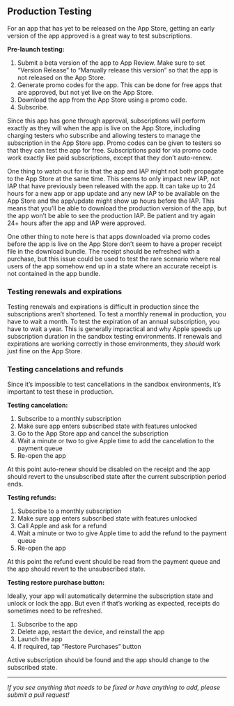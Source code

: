 ## Production Testing

For an app that has yet to be released on the App Store, getting an early version of the app approved is a great way to test subscriptions.

**Pre-launch testing:**

1. Submit a beta version of the app to App Review. Make sure to set “Version Release” to “Manually release this version” so that the app is not released on the App Store.
2. Generate promo codes for the app. This can be done for free apps that are approved, but not yet live on the App Store.
3. Download the app from the App Store using a promo code.
4. Subscribe.

Since this app has gone through approval, subscriptions will perform exactly as they will when the app is live on the App Store, including charging testers who subscribe and allowing testers to manage the subscription in the App Store app. Promo codes can be given to testers so that they can test the app for free. Subscriptions paid for via promo code work exactly like paid subscriptions, except that they don’t auto-renew.

One thing to watch out for is that the app and IAP might not both propagate to the App Store at the same time. This seems to only impact new IAP, not IAP that have previously been released with the app. It can take up to 24 hours for a new app or app update and any new IAP to be available on the App Store and the app/update might show up hours before the IAP. This means that you’ll be able to download the production version of the app, but the app won’t be able to see the production IAP. Be patient and try again 24+ hours after the app and IAP were approved.

One other thing to note here is that apps downloaded via promo codes before the app is live on the App Store don’t seem to have a proper receipt file in the download bundle. The receipt should be refreshed with a purchase, but this issue could be used to test the rare scenario where real users of the app somehow end up in a state where an accurate receipt is not contained in the app bundle.

### Testing renewals and expirations

Testing renewals and expirations is difficult in production since the subscriptions aren’t shortened. To test a monthly renewal in production, you have to wait a month. To test the expiration of an annual subscription, you have to wait a year. This is generally impractical and why Apple speeds up subscription duration in the sandbox testing environments. If renewals and expirations are working correctly in those environments, they *should* work just fine on the App Store.

### Testing cancelations and refunds

Since it’s impossible to test cancellations in the sandbox environments, it’s important to test these in production.

**Testing cancelation:**

1. Subscribe to a monthly subscription
2. Make sure app enters subscribed state with features unlocked
3. Go to the App Store app and cancel the subscription
4. Wait a minute or two to give Apple time to add the cancelation to the payment queue
5. Re-open the app

At this point auto-renew should be disabled on the receipt and the app should revert to the unsubscribed state after the current subscription period ends.

**Testing refunds:**

1. Subscribe to a monthly subscription
2. Make sure app enters subscribed state with features unlocked
3. Call Apple and ask for a refund
4. Wait a minute or two to give Apple time to add the refund to the payment queue
5. Re-open the app

At this point the refund event should be read from the payment queue and the app should revert to the unsubscribed state.

**Testing restore purchase button:**

Ideally, your app will automatically determine the subscription state and unlock or lock the app. But even if that’s working as expected, receipts do sometimes need to be refreshed.

1. Subscribe to the app
2. Delete app, restart the device, and reinstall the app
3. Launch the app
4. If required, tap “Restore Purchases” button

Active subscription should be found and the app should change to the subscribed state.

___________________________________________________________________
_If you see anything that needs to be fixed or have anything to add, please submit a pull request!_